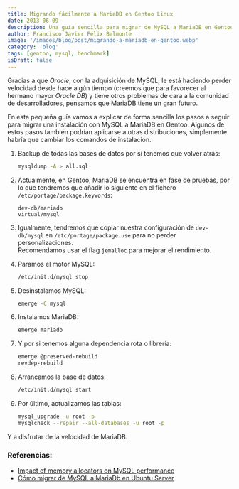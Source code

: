 ```yaml
---
title: Migrando fácilmente a MariaDB en Gentoo Linux
date: 2013-06-09
description: Una guía sencilla para migrar de MySQL a MariaDB en Gentoo, destacando los pasos clave y consejos para optimizar el rendimiento.
author: Francisco Javier Félix Belmonte
image: '/images/blog/post/migrando-a-mariadb-en-gentoo.webp'
category: 'blog'
tags: [gentoo, mysql, benchmark]
isDraft: false
---
```


Gracias a que *Oracle*, con la adquisición de MySQL, le está haciendo perder velocidad desde hace algún tiempo (creemos que para favorecer al hermano mayor *Oracle DB*) y tiene otros problemas de cara a la comunidad de desarrolladores, pensamos que MariaDB tiene un gran futuro.

En esta pequeña guía vamos a explicar de forma sencilla los pasos a seguir para migrar una instalación con MySQL a MariaDB en Gentoo. Algunos de estos pasos también podrían aplicarse a otras distribuciones, simplemente habría que cambiar los comandos de instalación.

1. Backup de todas las bases de datos por si tenemos que volver atrás:

    ```bash
    mysqldump -A > all.sql
    ```

2. Actualmente, en Gentoo, MariaDB se encuentra en fase de pruebas, por lo que tendremos que añadir lo siguiente en el fichero `/etc/portage/package.keywords`:

    ```text
    dev-db/mariadb
    virtual/mysql
    ```

3. Igualmente, tendremos que copiar nuestra configuración de `dev-db/mysql` en `/etc/portage/package.use` para no perder personalizaciones.  
   Recomendamos usar el flag `jemalloc` para mejorar el rendimiento.

4. Paramos el motor MySQL:

    ```bash
    /etc/init.d/mysql stop
    ```

5. Desinstalamos MySQL:

    ```bash
    emerge -C mysql
    ```

6. Instalamos MariaDB:

    ```bash
    emerge mariadb
    ```

7. Y por si tenemos alguna dependencia rota o librería:

    ```bash
    emerge @preserved-rebuild
    revdep-rebuild
    ```

8. Arrancamos la base de datos:

    ```bash
    /etc/init.d/mysql start
    ```

9. Por último, actualizamos las tablas:

    ```bash
    mysql_upgrade -u root -p
    mysqlcheck --repair --all-databases -u root -p
    ```

Y a disfrutar de la velocidad de MariaDB.

### Referencias:

- [Impact of memory allocators on MySQL performance](http://www.mysqlperformanceblog.com/2012/07/05/impact-of-memory-allocators-on-mysql-performance/)
- [Cómo migrar de MySQL a MariaDb en Ubuntu Server](http://davidburgosonline.com/ddbb-base-datos/2013/como-migrar-de-mysql-a-mariadb-en-ubuntu-server/)